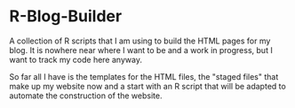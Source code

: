 # R-Blog-Builder

A collection of R scripts that I am using to build the HTML pages for my blog.  It is nowhere near where I want to be and a work in progress, but I want to track my code here anyway.

So far all I have is the templates for the HTML files, the "staged files" that make up my website now and a start with an R script that will be adapted to automate the construction of the website.